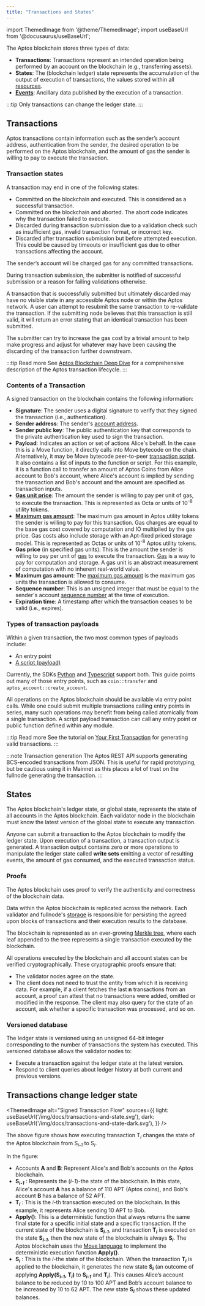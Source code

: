 ```yaml
---
title: "Transactions and States"
---
```


import ThemedImage from '@theme/ThemedImage';
import useBaseUrl from '@docusaurus/useBaseUrl';

The Aptos blockchain stores three types of data:

- **Transactions**: Transactions represent an intended operation being performed by an account on the blockchain (e.g., transferring assets).
- **States**: The (blockchain ledger) state represents the accumulation of the output of execution of transactions, the values stored within all [resources](./resources).
- [**Events**](./events.md): Ancillary data published by the execution of a transaction.

:::tip
Only transactions can change the ledger state.
:::

## Transactions

Aptos transactions contain information such as the sender’s account address, authentication from the sender, the desired operation to be performed on the Aptos blockchain, and the amount of gas the sender is willing to pay to execute the transaction.

### Transaction states

A transaction may end in one of the following states:

- Committed on the blockchain and executed. This is considered as a successful transaction.
- Committed on the blockchain and aborted. The abort code indicates why the transaction failed to execute.
- Discarded during transaction submission due to a validation check such as insufficient gas, invalid transaction format, or incorrect key.
- Discarded after transaction submission but before attempted execution. This could be caused by timeouts or insufficient gas due to other transactions affecting the account.

The sender’s account will be charged gas for any committed transactions.

During transaction submission, the submitter is notified of successful submission or a reason for failing validations otherwise.

A transaction that is successfully submitted but ultimately discarded may have no visible state in any accessible Aptos node or within the Aptos network. A user can attempt to resubmit the same transaction to re-validate the transaction. If the submitting node believes that this transaction is still valid, it will return an error stating that an identical transaction has been submitted.

The submitter can try to increase the gas cost by a trivial amount to help make progress and adjust for whatever may have been causing the discarding of the transaction further downstream.

:::tip Read more
See [Aptos Blockchain Deep Dive](./blockchain.md) for a comprehensive description of the Aptos transaction lifecycle.
:::

### Contents of a Transaction

A signed transaction on the blockchain contains the following information:

- **Signature**: The sender uses a digital signature to verify that they signed the transaction (i.e., authentication).
- **Sender address**: The sender's [account address](./accounts.md#account-address).
- **Sender public key**: The public authentication key that corresponds to the private authentication key used to sign the transaction.
- **Payload**: Indicates an action or set of actions Alice's behalf. In the case this is a Move function, it directly calls into Move bytecode on the chain. Alternatively, it may be Move bytecode peer-to-peer [transaction script](../reference/glossary.md#transaction-script). It also contains a list of inputs to the function or script. For this example, it is a function call to transfer an amount of Aptos Coins from Alice account to Bob's account, where Alice's account is implied by sending the transaction and Bob's account and the amount are specified as transaction inputs.
- [**Gas unit price**](../reference/glossary.md#gas-unit-price): The amount the sender is willing to pay per unit of gas, to execute the transaction. This is represented as Octa or units of 10<sup>-8</sup> utility tokens.
- [**Maximum gas amount**](../reference/glossary.md#maximum-gas-amount): The maximum gas amount in Aptos utility tokens the sender is willing to pay for this transaction. Gas charges are equal to the base gas cost covered by computation and IO multiplied by the gas price. Gas costs also include storage with an Apt-fixed priced storage model. This is represented as Octas or units of 10<sup>-8</sup> Aptos utility tokens.
- **Gas price** (in specified gas units): This is the amount the sender is willing to pay per unit of [gas](./gas-txn-fee.md) to execute the transaction. [Gas](./gas-txn-fee.md) is a way to pay for computation and storage. A gas unit is an abstract measurement of computation with no inherent real-world value.
- **Maximum gas amount**: The [maximum gas amount](./gas-txn-fee.md#gas-and-transaction-fee-on-the-aptos-blockchain) is the maximum gas units the transaction is allowed to consume.
- **Sequence number**: This is an unsigned integer that must be equal to the sender's account [sequence number](./accounts.md#account-sequence-number) at the time of execution.
- **Expiration time**: A timestamp after which the transaction ceases to be valid (i.e., expires).

### Types of transaction payloads

Within a given transaction, the two most common types of payloads include:

- An entry point
- [A script (payload)](../move/move-on-aptos/move-scripts)

Currently, the SDKs [Python](/sdks/python-sdk.md) and [Typescript](/sdks/ts-sdk/index.md) support both. This guide points out many of those entry points, such as `coin::transfer` and `aptos_account::create_account`.

All operations on the Aptos blockchain should be available via entry point calls. While one could submit multiple transactions calling entry points in series, many such operations may benefit from being called atomically from a single transaction. A script payload transaction can call any entry point or public function defined within any module.

:::tip Read more
See the tutorial on [Your First Transaction](../tutorials/first-transaction.md) for generating valid transactions.
:::

:::note Transaction generation
The Aptos REST API supports generating BCS-encoded transactions from JSON. This is useful for rapid prototyping, but be cautious using it in Mainnet as this places a lot of trust on the fullnode generating the transaction.
:::

## States

The Aptos blockchain's ledger state, or global state, represents the state of all accounts in the Aptos blockchain. Each validator node in the blockchain must know the latest version of the global state to execute any transaction.

Anyone can submit a transaction to the Aptos blockchain to modify the ledger state. Upon execution of a transaction, a transaction output is generated. A transaction output contains zero or more operations to manipulate the ledger state called **write sets** emitting a vector of resulting events, the amount of gas consumed, and the executed transaction status.

### Proofs

The Aptos blockchain uses proof to verify the authenticity and correctness of the blockchain data.

Data within the Aptos blockchain is replicated across the network. Each validator and fullnode's [storage](./validator-nodes#storage) is responsible for persisting the agreed upon blocks of transactions and their execution results to the database.

The blockchain is represented as an ever-growing [Merkle tree](../reference/glossary.md#merkle-trees), where each leaf appended to the tree represents a single transaction executed by the blockchain.

All operations executed by the blockchain and all account states can be verified cryptographically. These cryptographic proofs ensure that:

- The validator nodes agree on the state.
- The client does not need to trust the entity from which it is receiving data. For example, if a client fetches the last **n** transactions from an account, a proof can attest that no transactions were added, omitted or modified in the response. The client may also query for the state of an account, ask whether a specific transaction was processed, and so on.

### Versioned database

The ledger state is versioned using an unsigned 64-bit integer corresponding to the number of transactions the system has executed. This versioned database allows the validator nodes to:

- Execute a transaction against the ledger state at the latest version.
- Respond to client queries about ledger history at both current and previous versions.

## Transactions change ledger state

<ThemedImage
alt="Signed Transaction Flow"
sources={{
    light: useBaseUrl('/img/docs/transactions-and-state.svg'),
    dark: useBaseUrl('/img/docs/transactions-and-state-dark.svg'),
  }}
/>

The above figure shows how executing transaction T<sub>_i_</sub> changes the state of the Aptos blockchain from S<sub>_i-1_</sub> to S<sub>_i_</sub>.

In the figure:

- Accounts **A** and **B**: Represent Alice's and Bob's accounts on the Aptos blockchain.
- **S<sub>_i-1_</sub>** : Represents the (_i-1_)-the state of the blockchain. In this state, Alice's account **A** has a balance of 110 APT (Aptos coins), and Bob's account **B** has a balance of 52 APT.
- **T<sub>_i_</sub>** : This is the _i_-th transaction executed on the blockchain. In this example, it represents Alice sending 10 APT to Bob.
- **Apply()**: This is a deterministic function that always returns the same final state for a specific initial state and a specific transaction. If the current state of the blockchain is **S<sub>_i-1_</sub>**, and transaction **T<sub>_i_</sub>** is executed on the state **S<sub>_i-1_</sub>**, then the new state of the blockchain is always **S<sub>_i_</sub>**. The Aptos blockchain uses the [Move language](../move/book/SUMMARY.md) to implement the deterministic execution function **Apply()**.
- **S<sub>_i_</sub>** : This is the _i_-the state of the blockchain. When the transaction **T<sub>_i_</sub>** is applied to the blockchain, it generates the new state **S<sub>_i_</sub>** (an outcome of applying **Apply(S<sub>_i-1_</sub>, T<sub>_i_</sub>)** to **S<sub>_i-1_</sub>** and **T<sub>_i_</sub>**). This causes Alice’s account balance to be reduced by 10 to 100 APT and Bob’s account balance to be increased by 10 to 62 APT. The new state **S<sub>_i_</sub>** shows these updated balances.
